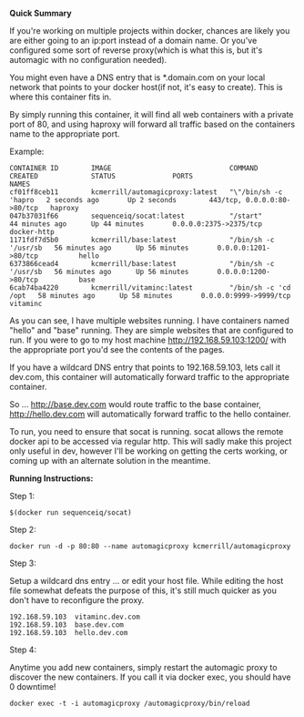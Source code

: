 **Quick Summary**

If you're working on multiple projects within docker, chances are likely you are either going to an ip:port instead of a domain name. Or you've configured some sort of reverse proxy(which is what this is, but it's automagic with no configuration needed).

You might even have a DNS entry that is *.domain.com on your local network that points to your docker host(if not, it's easy to create). This is where this container fits in.

By simply running this container, it will find all web containers with a private port of 80, and using haproxy will forward all traffic based on the containers name to the appropriate port.

Example:

    CONTAINER ID        IMAGE                             COMMAND                CREATED             STATUS              PORTS                         NAMES
    cf01ff8ceb11        kcmerrill/automagicproxy:latest   "\"/bin/sh -c 'hapro   2 seconds ago       Up 2 seconds        443/tcp, 0.0.0.0:80->80/tcp   haproxy
    047b37031f66        sequenceiq/socat:latest           "/start"               44 minutes ago      Up 44 minutes       0.0.0.0:2375->2375/tcp        docker-http
    1171fdf7d5b0        kcmerrill/base:latest             "/bin/sh -c '/usr/sb   56 minutes ago      Up 56 minutes       0.0.0.0:1201->80/tcp          hello
    6373866cead4        kcmerrill/base:latest             "/bin/sh -c '/usr/sb   56 minutes ago      Up 56 minutes       0.0.0.0:1200->80/tcp          base
    6cab74ba4220        kcmerrill/vitaminc:latest         "/bin/sh -c 'cd /opt   58 minutes ago      Up 58 minutes       0.0.0.0:9999->9999/tcp        vitaminc


As you can see, I have multiple websites running. I have containers named "hello" and "base" running. They are simple websites that are configured to run. If you were to go to my host machine http://192.168.59.103:1200/ with the appropriate port you'd see the contents of the pages.

If you have a wildcard DNS entry that points to 192.168.59.103, lets call it dev.com, this container will automatically  forward traffic to the appropriate container.

So ... http://base.dev.com would route traffic to the base container, http://hello.dev.com will automatically forward traffic to the hello container.

To run, you need to ensure that socat is running. socat allows the remote docker api to be accessed via regular http. This will sadly make this project only useful in dev, however I'll be working on getting the certs working, or coming up with an alternate solution in the meantime.

**Running Instructions:**

Step 1:

    $(docker run sequenceiq/socat)

Step 2:

    docker run -d -p 80:80 --name automagicproxy kcmerrill/automagicproxy

Step 3:

Setup a wildcard dns entry ... or edit your host file. While editing the host file somewhat defeats the purpose of this, it's still much quicker as you don't have to reconfigure the proxy.

    192.168.59.103  vitaminc.dev.com
    192.168.59.103  base.dev.com
    192.168.59.103  hello.dev.com

Step 4:

Anytime you add new containers, simply restart the automagic proxy to discover the new containers. If you call it via docker exec, you should have 0 downtime!

    docker exec -t -i automagicproxy /automagicproxy/bin/reload
